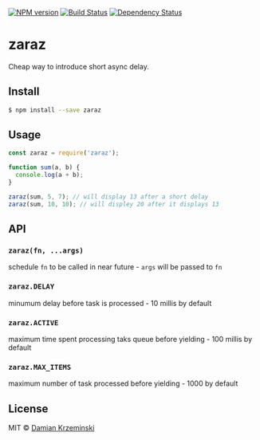 [![NPM version][npm-image]][npm-url]
[![Build Status][build-image]][build-url]
[![Dependency Status][deps-image]][deps-url]

# zaraz

Cheap way to introduce short async delay.

## Install

```sh
$ npm install --save zaraz
```

## Usage

```js
const zaraz = require('zaraz');

function sum(a, b) {
  console.log(a + b);
}

zaraz(sum, 5, 7); // will display 13 after a short delay
zaraz(sum, 10, 10); // will displey 20 after it displays 13

```


## API

### `zaraz(fn, ...args)`

  schedule `fn` to be called in near future - `args` will be passed to `fn`

### `zaraz.DELAY`

  minumum delay before task is processed - 10 millis by default

### `zaraz.ACTIVE`

  maximum time spent processing taks queue before yielding - 100 millis by default

### `zaraz.MAX_ITEMS`

  maximum number of task processed before yielding - 1000 by default

## License

MIT © [Damian Krzeminski](https://pirxpilot.me)

[npm-image]: https://img.shields.io/npm/v/zaraz
[npm-url]: https://npmjs.org/package/zaraz

[build-url]: https://github.com/pirxpilot/zaraz/actions/workflows/check.yaml
[build-image]: https://img.shields.io/github/actions/workflow/status/pirxpilot/zaraz/check.yaml?branch=main

[deps-image]: https://img.shields.io/librariesio/release/npm/zaraz
[deps-url]: https://libraries.io/npm/zaraz

